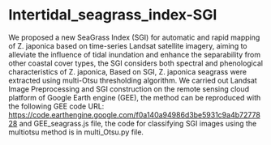 # Intertidal_seagrass_index-SGI
We proposed a new SeaGrass Index (SGI) for automatic and rapid mapping of Z. japonica based on time-series Landsat satellite imagery, aiming to alleviate the influence of tidal inundation and enhance the separability from other coastal cover types, the SGI considers both spectral and phenological characteristics of Z. japonica, Based on SGI, Z. japonica seagrass were extracted using multi-Otsu thresholding algorithm. We carried out Landsat Image Preprocessing and SGI construction on the remote sensing cloud platform of Google Earth engine (GEE), the method can be reproduced with the following GEE code URL: https://code.earthengine.google.com/f0a140a94986d3be5931c9a4b7277828 and GEE_seagrass.js file, the code for classifying SGI images using the multiotsu method is in multi_Otsu.py file. 

